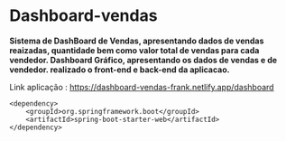 
# **Dashboard-vendas**

**Sistema de DashBoard de Vendas, apresentando dados de vendas reaizadas, quantidade bem como valor total de vendas para cada vendedor. 
Dashboard Gráfico, apresentando os dados de vendas e de vendedor. 
realizado o front-end e back-end da aplicacao.** 


Link aplicação : 
https://dashboard-vendas-frank.netlify.app/dashboard

~~~
<dependency>
	<groupId>org.springframework.boot</groupId>
	<artifactId>spring-boot-starter-web</artifactId>
</dependency>
~~~
